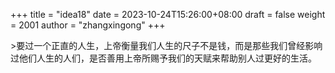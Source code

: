 +++
title = "idea18"
date = 2023-10-24T15:26:00+08:00
draft = false
weight = 2001
author = "zhangxingong"
+++

&gt;要过一个正直的人生，上帝衡量我们人生的尺子不是钱，而是那些我们曾经影响过他们人生的人们，是否善用上帝所赐予我们的天赋来帮助别人过更好的生活。
